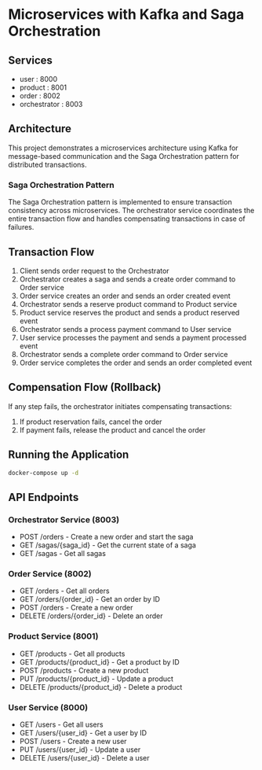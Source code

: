 # Microservices with Kafka and Saga Orchestration

## Services
- user : 8000
- product : 8001
- order : 8002
- orchestrator : 8003

## Architecture

This project demonstrates a microservices architecture using Kafka for message-based communication and the Saga Orchestration pattern for distributed transactions.

### Saga Orchestration Pattern

The Saga Orchestration pattern is implemented to ensure transaction consistency across microservices. The orchestrator service coordinates the entire transaction flow and handles compensating transactions in case of failures.

## Transaction Flow

1. Client sends order request to the Orchestrator
2. Orchestrator creates a saga and sends a create order command to Order service
3. Order service creates an order and sends an order created event
4. Orchestrator sends a reserve product command to Product service
5. Product service reserves the product and sends a product reserved event
6. Orchestrator sends a process payment command to User service
7. User service processes the payment and sends a payment processed event
8. Orchestrator sends a complete order command to Order service
9. Order service completes the order and sends an order completed event

## Compensation Flow (Rollback)

If any step fails, the orchestrator initiates compensating transactions:

1. If product reservation fails, cancel the order
2. If payment fails, release the product and cancel the order

## Running the Application

```bash
docker-compose up -d
```

## API Endpoints

### Orchestrator Service (8003)
- POST /orders - Create a new order and start the saga
- GET /sagas/{saga_id} - Get the current state of a saga
- GET /sagas - Get all sagas

### Order Service (8002)
- GET /orders - Get all orders
- GET /orders/{order_id} - Get an order by ID
- POST /orders - Create a new order
- DELETE /orders/{order_id} - Delete an order

### Product Service (8001)
- GET /products - Get all products
- GET /products/{product_id} - Get a product by ID
- POST /products - Create a new product
- PUT /products/{product_id} - Update a product
- DELETE /products/{product_id} - Delete a product

### User Service (8000)
- GET /users - Get all users
- GET /users/{user_id} - Get a user by ID
- POST /users - Create a new user
- PUT /users/{user_id} - Update a user
- DELETE /users/{user_id} - Delete a user
